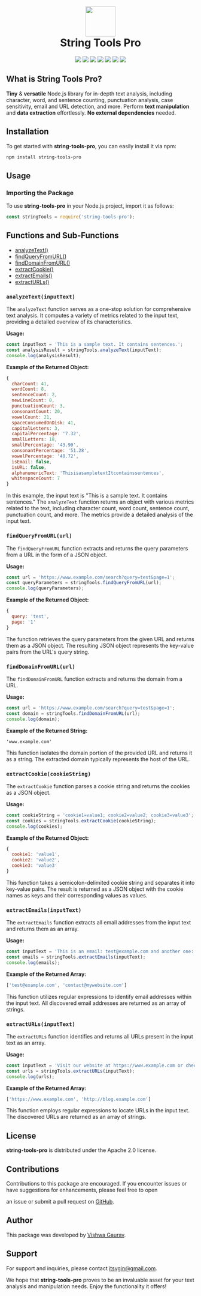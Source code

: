 <div align="center">
  <h1> <img src="https://github.com/VishwaGauravIn/string-tools-pro/assets/81325730/9796668e-1c02-4a04-bcb8-df70050e1a80" width="80px"><br/>String Tools Pro</h1>
  <a href="https://www.npmjs.com/package/string-tools-pro"><img src="https://badge.fury.io/js/string-tools-pro.svg"/></a>
  <a href="https://github.com/your-github-repo/string-tools-pro/blob/master/LICENSE"><img src="https://img.shields.io/badge/license-Apache%202.0-blue.svg"/></a>
  <a href="https://github.com/your-github-repo/string-tools-pro/issues"><img src="https://img.shields.io/github/issues/VishwaGauravIn/string-tools-pro.svg"/></a>
  <a href="https://github.com/your-github-repo/string-tools-pro/stargazers"><img src="https://img.shields.io/github/stars/VishwaGauravIn/string-tools-pro.svg"/></a>
  <img src="https://img.shields.io/github/languages/top/VishwaGauravIn/string-tools-pro"/>
  <img src="https://img.shields.io/github/languages/code-size/VishwaGauravIn/string-tools-pro"/>
  <img src="https://img.shields.io/github/last-commit/VishwaGauravIn/string-tools-pro"/>
</div>

## What is String Tools Pro?
**Tiny** & **versatile** Node.js library for in-depth text analysis, including character, word, and sentence counting, punctuation analysis, case sensitivity, email and URL detection, and more. Perform **text manipulation** and **data extraction** effortlessly. **No external dependencies** needed.

## Installation

To get started with **string-tools-pro**, you can easily install it via npm:

```bash
npm install string-tools-pro
```

## Usage

### Importing the Package

To use **string-tools-pro** in your Node.js project, import it as follows:

```javascript
const stringTools = require('string-tools-pro');
```

## Functions and Sub-Functions
- [analyzeText()](https://github.com/VishwaGauravIn/string-tools-pro#analyzetextinputtext)
- [findQueryFromURL()](https://github.com/VishwaGauravIn/string-tools-pro#findqueryfromurlurl)
- [findDomainFromURL()](https://github.com/VishwaGauravIn/string-tools-pro#finddomainfromurlurl)
- [extractCookie()](https://github.com/VishwaGauravIn/string-tools-pro#extractcookiecookiestring)
- [extractEmails()](https://github.com/VishwaGauravIn/string-tools-pro#extractemailsinputtext)
- [extractURLs()](https://github.com/VishwaGauravIn/string-tools-pro#extracturlsinputtext)

### `analyzeText(inputText)`

The `analyzeText` function serves as a one-stop solution for comprehensive text analysis. It computes a variety of metrics related to the input text, providing a detailed overview of its characteristics.

**Usage:**

```javascript
const inputText = 'This is a sample text. It contains sentences.';
const analysisResult = stringTools.analyzeText(inputText);
console.log(analysisResult);
```

**Example of the Returned Object:**

```javascript
{
  charCount: 41,
  wordCount: 8,
  sentenceCount: 2,
  newLineCount: 0,
  punctuationCount: 3,
  consonantCount: 20,
  vowelCount: 21,
  spaceConsumedOnDisk: 41,
  capitalLetters: 3,
  capitalPercentage: '7.32',
  smallLetters: 18,
  smallPercentage: '43.90',
  consonantPercentage: '51.28',
  vowelPercentage: '48.72',
  isEmail: false,
  isURL: false,
  alphanumericText: 'ThisisasampletextItcontainssentences',
  whitespaceCount: 7
}
```

In this example, the input text is "This is a sample text. It contains sentences." The `analyzeText` function returns an object with various metrics related to the text, including character count, word count, sentence count, punctuation count, and more. The metrics provide a detailed analysis of the input text.

### `findQueryFromURL(url)`

The `findQueryFromURL` function extracts and returns the query parameters from a URL in the form of a JSON object.

**Usage:**

```javascript
const url = 'https://www.example.com/search?query=test&page=1';
const queryParameters = stringTools.findQueryFromURL(url);
console.log(queryParameters);
```

**Example of the Returned Object:**

```javascript
{
  query: 'test',
  page: '1'
}
```

The function retrieves the query parameters from the given URL and returns them as a JSON object. The resulting JSON object represents the key-value pairs from the URL's query string.

### `findDomainFromURL(url)`

The `findDomainFromURL` function extracts and returns the domain from a URL.

**Usage:**

```javascript
const url = 'https://www.example.com/search?query=test&page=1';
const domain = stringTools.findDomainFromURL(url);
console.log(domain);
```

**Example of the Returned String:**

```
'www.example.com'
```

This function isolates the domain portion of the provided URL and returns it as a string. The extracted domain typically represents the host of the URL.

### `extractCookie(cookieString)`

The `extractCookie` function parses a cookie string and returns the cookies as a JSON object.

**Usage:**

```javascript
const cookieString = 'cookie1=value1; cookie2=value2; cookie3=value3';
const cookies = stringTools.extractCookie(cookieString);
console.log(cookies);
```

**Example of the Returned Object:**

```javascript
{
  cookie1: 'value1',
  cookie2: 'value2',
  cookie3: 'value3'
}
```

This function takes a semicolon-delimited cookie string and separates it into key-value pairs. The result is returned as a JSON object with the cookie names as keys and their corresponding values as values.

### `extractEmails(inputText)`

The `extractEmails` function extracts all email addresses from the input text and returns them as an array.

**Usage:**

```javascript
const inputText = 'This is an email: test@example.com and another one: contact@mywebsite.com';
const emails = stringTools.extractEmails(inputText);
console.log(emails);
```

**Example of the Returned Array:**

```javascript
['test@example.com', 'contact@mywebsite.com']
```

This function utilizes regular expressions to identify email addresses within the input text. All discovered email addresses are returned as an array of strings.

### `extractURLs(inputText)`

The `extractURLs` function identifies and returns all URLs present in the input text as an array.

**Usage:**

```javascript
const inputText = 'Visit our website at https://www.example.com or check out our blog at http://blog.example.com';
const urls = stringTools.extractURLs(inputText);
console.log(urls);
```

**Example of the Returned Array:**

```javascript
['https://www.example.com', 'http://blog.example.com']
```

This function employs regular expressions to locate URLs in the input text. The discovered URLs are returned as an array of strings.

## License

**string-tools-pro** is distributed under the Apache 2.0 license.

## Contributions

Contributions to this package are encouraged. If you encounter issues or have suggestions for enhancements, please feel free to open

 an issue or submit a pull request on [GitHub](https://github.com/VishwaGauravIn/string-tools-pro).

## Author

This package was developed by [Vishwa Gaurav](https://itsvg.in).

## Support

For support and inquiries, please contact [itsvgin@gmail.com](mailto:itsvgin@gmail.com).

We hope that **string-tools-pro** proves to be an invaluable asset for your text analysis and manipulation needs. Enjoy the functionality it offers!
